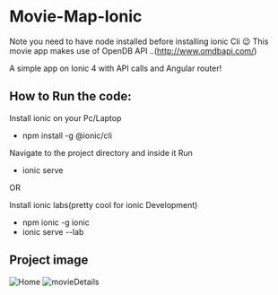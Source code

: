 # Movie-Map-Ionic

Note you need to have node installed before installing ionic Cli  😉
This movie app makes use of OpenDB API ..(http://www.omdbapi.com/)

A simple app on Ionic 4  with API calls and Angular router! 


## How to Run the code:

Install ionic on your Pc/Laptop
* npm install -g @ionic/cli

Navigate to the project directory and inside it Run 

* ionic serve

OR

Install ionic labs(pretty cool for ionic Development)

* npm ionic -g ionic
* ionic serve --lab


## Project image

![Home](https://user-images.githubusercontent.com/54317009/104104737-f2ca8a80-52cf-11eb-87a9-b213c5c35fa4.png)
![movieDetails](https://user-images.githubusercontent.com/54317009/104104740-f5c57b00-52cf-11eb-9036-d5a00ad62763.png)
